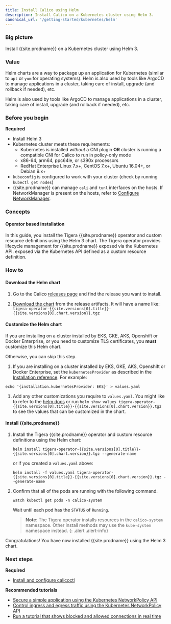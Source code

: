 ```yaml
---
title: Install Calico using Helm
description: Install Calico on a Kubernetes cluster using Helm 3.
canonical_url: '/getting-started/kubernetes/helm'
---
```


### Big picture

Install {{site.prodname}} on a Kubernetes cluster using Helm 3.

### Value

Helm charts are a way to package up an application for Kubernetes (similar to `apt` or `yum` for operating systems). Helm is also used by tools like ArgoCD to manage applications in a cluster, taking care of install, upgrade (and rollback if needed), etc.

Helm is also used by tools like ArgoCD to manage applications in a cluster, taking care of install, upgrade (and rollback if needed), etc. 

### Before you begin
**Required**

- Install Helm 3
- Kubernetes cluster meets these requirements:
  - Kubernetes is installed *without* a CNI plugin **OR** cluster is running a compatible CNI for Calico to run in policy-only mode 
  - x86-64, arm64, ppc64le, or s390x processors
  - RedHat Enterprise Linux 7.x+, CentOS 7.x+, Ubuntu 16.04+, or Debian 9.x+
- `kubeconfig` is configured to work with your cluster (check by running `kubectl get nodes`)
- {{site.prodname}} can manage `cali` and `tunl` interfaces on the hosts.
  If NetworkManager is present on the hosts, refer to
  [Configure NetworkManager](../../maintenance/troubleshoot/troubleshooting#configure-networkmanager).

### Concepts

#### Operator based installation

In this guide, you install the Tigera {{site.prodname}} operator and custom resource definitions using the Helm 3 chart. The Tigera operator provides lifecycle management for {{site.prodname}} exposed via the Kubernetes API.
exposed via the Kubernetes API defined as a custom resource definition.

### How to

#### Download the Helm chart

1. Go to the Calico [releases page](https://github.com/projectcalico/calico/releases) and find the release you want to install.

1. [Download the chart](https://github.com/projectcalico/calico/releases/download/{{site.versions[0].title}}/tigera-operator-{{site.versions[0].title}}-{{site.versions[0].chart.version}}.tgz) from the release artifacts.  It will have a name like: `tigera-operator-{{site.versions[0].title}}-{{site.versions[0].chart.version}}.tgz`

#### Customize the Helm chart
If you are installing on a cluster installed by EKS, GKE, AKS, Openshift or Docker Enterprise, or you need to customize TLS certificates, you **must** customize this Helm chart.

Otherwise, you can skip this step.

1. If you are installing on a cluster installed by EKS, GKE, AKS, Openshift or Docker Enterprise, set the `kubernetesProvider` as described in the [Installation reference](../../reference/installation/api#operator.tigera.io/v1.Provider).  For example:
```
echo '{installation.kubernetesProvider: EKS}' > values.yaml
```
1. Add any other customizations you require to `values.yaml`.  You might like to refer to the [helm docs](https://helm.sh/docs/) or run `helm show values tigera-operator-{{site.versions[0].title}}-{{site.versions[0].chart.version}}.tgz` to see the values that can be customized in the chart.

#### Install {{site.prodname}}

1. Install the Tigera {{site.prodname}} operator and custom resource definitions using the Helm chart:

   ```
   helm install tigera-operator-{{site.versions[0].title}}-{{site.versions[0].chart.version}}.tgz --generate-name 
   ```
   or if you created a `values.yaml` above:
   ```
   helm install -f values.yaml tigera-operator-{{site.versions[0].title}}-{{site.versions[0].chart.version}}.tgz --generate-name 
   ```

1. Confirm that all of the pods are running with the following command.

   ```
   watch kubectl get pods -n calico-system
   ```

   Wait until each pod has the `STATUS` of `Running`.

   > **Note**: The Tigera operator installs resources in the `calico-system` namespace. Other install methods may use
   > the `kube-system` namespace instead.
   {: .alert .alert-info}

Congratulations! You have now installed {{site.prodname}} using the Helm 3 chart.

### Next steps

**Required**
- [Install and configure calicoctl](../clis/calicoctl/install)

**Recommended tutorials**
- [Secure a simple application using the Kubernetes NetworkPolicy API](../../security/tutorials/kubernetes-policy-basic)
- [Control ingress and egress traffic using the Kubernetes NetworkPolicy API](../../security/tutorials/kubernetes-policy-advanced)
- [Run a tutorial that shows blocked and allowed connections in real time](../../security/tutorials/kubernetes-policy-demo/kubernetes-demo)

